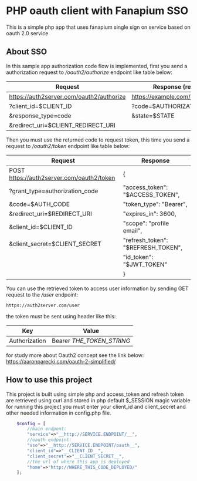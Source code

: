 PHP oauth client with Fanapium SSO
==================================
This is a simple php app that uses fanapium single sign on service  based on oauth 2.0 service

About SSO
----------
In this sample app authorization code flow is implemented, first you send a authorization request to _/oauth2/authorize_ endpoint like table below:
 
Request | Response (redirect)
------- | --------
https://auth2server.com/oauth2/authorize | https://example.com/oauth/callback
?client_id=$CLIENT_ID | ?code=$AUTHORIZATION_CODE
&response_type=code |  &state=$STATE
&redirect_uri=$CLIENT_REDIRECT_URI |

                               
Then you must use the returned code to request token, this time you send a request to _/oauth2/token_ endpoint like table below:

Request | Response
------- | --------
POST https://auth2server.com/oauth2/token | {
  ?grant_type=authorization_code | "access_token": "$ACCESS_TOKEN",
  &code=$AUTH_CODE | "token_type": "Bearer",
  &redirect_uri=$REDIRECT_URI | "expires_in": 3600,
  &client_id=$CLIENT_ID | "scope": "profile email",
  &client_secret=$CLIENT_SECRET |  "refresh_token": "$REFRESH_TOKEN",
  &nbsp;| "id_token": "$JWT_TOKEN"
   &nbsp;| }
   
You can use the retrieved token to access user information by sending GET request to the _/user_ endpoint: 

```http
https://auth2server.com/user
```
the token must be sent using header like this:

Key | Value
--- | -----
Authorization | Bearer _THE_TOKEN_STRING_

for study more about Oauth2 concept see the link below:
https://aaronparecki.com/oauth-2-simplified/ 


How to use this project
-----------------------

This project is built using simple php and access_token and refresh token are retrieved using curl and stored in php default $_SESSION magic variable for running this project you must enter your client_id and client_secret and other needed information in config.php file.

```php
    $config = [
        //main endpont:
        "service"=>"__http://SERVICE.ENDPOINT/__",
        //oauth endpoint:
        "sso"=>"__http://SERVICE.ENDPOINT/oauth__",
        "client_id"=>"__CLIENT_ID__",
        "client_secret"=>"__CLIENT_SECRET__",
        //the url of where this app is deployed
        "home"=>"http://WHERE_THIS_CODE_DEPLOYED/"
    ];
```